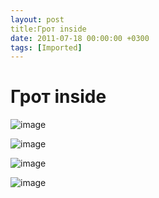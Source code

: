 ```yaml
---
layout: post
title:Грот inside
date: 2011-07-18 00:00:00 +0300
tags: [Imported]
---
```

# Грот inside

![image](http://media.tumblr.com/tumblr_lojiq3P2K01qfp23s.jpg)

![image](http://media.tumblr.com/tumblr_lojishwtrX1qfp23s.jpg)

![image](http://media.tumblr.com/tumblr_lojj4nHSih1qfp23s.jpg)

![image](http://media.tumblr.com/tumblr_lojiw1mnpP1qfp23s.jpg)